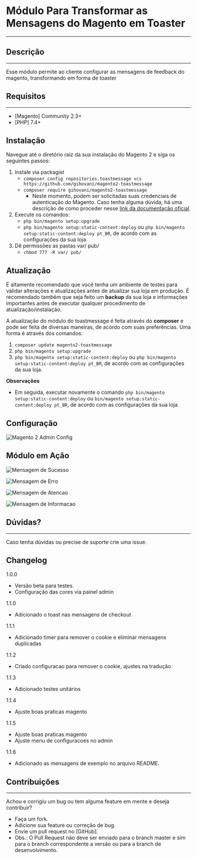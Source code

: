 Módulo Para Transformar as Mensagens do Magento em Toaster
====================================================

---
Descrição
---------
---
Esse módulo permite ao cliente configurar as mensagens de feedback do magento, transformando em forma de toaster


Requisitos
----------
---
 - [Magento] Community 2.3+
 - [PHP] 7.4+


Instalação
-----------
Navegue até o diretório raíz da sua instalação do Magento 2 e siga os seguintes passos:

1. Instale via packagist
   - ```composer config repositories.toastmessage vcs https://github.com/gihovani/magento2-toastmessage```
   - ```composer require gihovani/magento2-toastmessage```
       - Neste momento, podem ser solicitadas suas credenciais de autenticação do Magento. Caso tenha alguma dúvida, há uma descrição de como proceder nesse [link da documentação oficial](http://devdocs.magento.com/guides/v2.0/install-gde/prereq/connect-auth.html).
2. Execute os comandos:
   - ```php bin/magento setup:upgrade```
   - ```php bin/magento setup:static-content:deploy``` ou ```php bin/magento setup:static-content:deploy pt_BR```, de acordo com as configurações da sua loja.
3. Dê permissões as pastas var/ pub/
   - ```chmod 777 -R var/ pub/```


Atualização
-----------
É altamente recomendado que você tenha um ambiente de testes para validar alterações e atualizações antes de atualizar sua loja em produção. É recomendado também que seja feito um **backup** da sua loja e informações importantes antes de executar qualquer procedimento de atualização/instalação.

A atualização do módulo do toastmessage é feita através do **composer** e pode ser feita de diversas maneiras, de acordo com suas preferências. Uma forma é através dos comandos:
1. ```composer update magento2-toastmessage```
2. ```php bin/magento setup:upgrade```
3. ```php bin/magento setup:static-content:deploy``` ou ```php bin/magento setup:static-content:deploy pt_BR```, de acordo com as configurações da sua loja.

**Observações**
- Em seguida, executar novamente o comando ```php bin/magento setup:static-content:deploy``` ou ```bin/magento setup:static-content:deploy pt_BR```, de acordo com as configurações da sua loja.


Configuração
----------
![Magento 2 Admin Config](https://raw.githubusercontent.com/gihovani/magento2-toastmessage/master/view/frontend/web/images/screenshots/admin-config.jpg)


Módulo em Ação
----------
![Mensagem de Sucesso](https://raw.githubusercontent.com/gihovani/magento2-toastmessage/master/view/frontend/web/images/screenshots/frontend-message-success.jpg)

![Mensagem de Erro](https://raw.githubusercontent.com/gihovani/magento2-toastmessage/master/view/frontend/web/images/screenshots/frontend-message-error.jpg)

![Mensagem de Atencao](https://raw.githubusercontent.com/gihovani/magento2-toastmessage/master/view/frontend/web/images/screenshots/frontend-message-warning.jpg)

![Mensagem de Informacao](https://raw.githubusercontent.com/gihovani/magento2-toastmessage/master/view/frontend/web/images/screenshots/frontend-message-info.jpg)

Dúvidas?
----------
---
Caso tenha dúvidas ou precise de suporte crie uma issue.


Changelog
---------
1.0.0
- Versão beta para testes.
- Configuração das cores via painel admin 

1.1.0
- Adicionado o toast nas mensagens de checkout

1.1.1
- Adicionado timer para remover o cookie e eliminar mensagens duplicadas

1.1.2
- Criado configuracao para remover o cookie, ajustes na tradução 

1.1.3
- Adicionado testes unitários

1.1.4
- Ajuste boas praticas magento

1.1.5
- Ajuste boas praticas magento  
- Ajuste menu de configuracoes no admin

1.1.6
- Adicionado as mensagens de exemplo no arquivo README.

Contribuições
-------------
---
Achou e corrigiu um bug ou tem alguma feature em mente e deseja contribuir?

* Faça um fork.
* Adicione sua feature ou correção de bug.
* Envie um pull request no [GitHub].
* Obs.: O Pull Request não deve ser enviado para o branch master e sim para o branch correspondente a versão ou para a branch de desenvolvimento.
